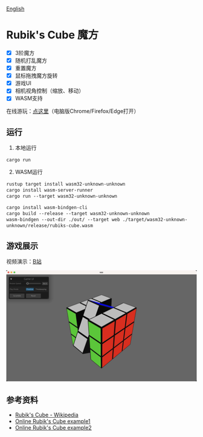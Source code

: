[English](https://github.com/NightsWatchGames/rubiks-cube/blob/master/README_EN.md)
# Rubik's Cube 魔方
- [x] 3阶魔方
- [x] 随机打乱魔方
- [x] 重置魔方
- [x] 鼠标拖拽魔方旋转
- [x] 游戏UI
- [x] 相机视角控制（缩放、移动）
- [x] WASM支持

在线游玩：[点这里](https://nightswatchgames.github.io/games/rubiks-cube/)（电脑版Chrome/Firefox/Edge打开）

## 运行
1. 本地运行
```
cargo run
```
2. WASM运行
```
rustup target install wasm32-unknown-unknown
cargo install wasm-server-runner
cargo run --target wasm32-unknown-unknown
```
```
cargo install wasm-bindgen-cli
cargo build --release --target wasm32-unknown-unknown
wasm-bindgen --out-dir ./out/ --target web ./target/wasm32-unknown-unknown/release/rubiks-cube.wasm
```

## 游戏展示
视频演示：[B站](https://www.bilibili.com/video/BV1He4y1L7mS)

![playing cube](https://raw.githubusercontent.com/NightsWatchGames/rubiks-cube/master/screenshots/playing_cube.jpg)

## 参考资料
- [Rubik's Cube - Wikipedia](https://en.wikipedia.org/wiki/Rubik%27s_Cube)
- [Online Rubik's Cube example1](https://rubikscu.be/)
- [Online Rubik's Cube example2](https://cube-solver.com/)